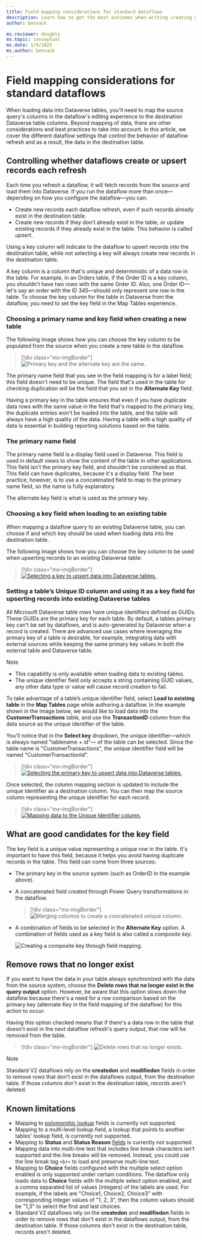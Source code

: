 ```yaml
---
title: Field mapping considerations for standard dataflows
description: Learn how to get the best outcomes when writing creating dataflows that write their output to Dataverse
author: bensack

ms.reviewer: dougklo
ms.topic: conceptual
ms.date: 1/6/2023
ms.author: bensack
---
```


# Field mapping considerations for standard dataflows

When loading data into Dataverse tables, you'll need to map the source query's columns in the dataflow's editing experience to the destination Dataverse table columns. Beyond mapping of data, there are other considerations and best practices to take into account. In this article, we cover the different dataflow settings that control the behavior of dataflow refresh and as a result, the data in the destination table.

## Controlling whether dataflows create or upsert records each refresh

Each time you refresh a dataflow, it will fetch records from the source and load them into Dataverse. If you run the dataflow more than once&mdash;depending on how you configure the dataflow&mdash;you can:

* Create new records each dataflow refresh, even if such records already exist in the destination table.
* Create new records if they don't already exist in the table, or update existing records if they already exist in the table. This behavior is called _upsert_.

Using a key column will indicate to the dataflow to upsert records into the destination table, while not selecting a key will always create new records in the destination table.

A key column is a column that's unique and deterministic of a data row in the table. For example, in an Orders table, if the Order ID is a key column, you shouldn't have two rows with the same Order ID. Also, one Order ID&mdash;let's say an order with the ID 345&mdash;should only represent one row in the table. To choose the key column for the table in Dataverse from the dataflow, you need to set the key field in the Map Tables experience.

### Choosing a primary name and key field when creating a new table

The following image shows how you can choose the key column to be populated from the source when you create a new table in the dataflow.

> [!div class="mx-imgBorder"]
> ![Primary key and the alternate key are the same.](media/get-best-of-standard-dataflows/pk-ak-same.png)

The primary name field that you see in the field mapping is for a label field; this field doesn't need to be unique. The field that's used in the table for checking duplication will be the field that you set in the **Alternate Key** field.

Having a primary key in the table ensures that even if you have duplicate data rows with the same value in the field that's mapped to the primary key, the duplicate entries won't be loaded into the table, and the table will always have a high quality of the data. Having a table with a high quality of data is essential in building reporting solutions based on the table.

### The primary name field

The primary name field is a display field used in Dataverse. This field is used in default views to show the content of the table in other applications. This field isn't the primary key field, and shouldn't be considered as that. This field can have duplicates, because it's a display field. The best practice, however, is to use a concatenated field to map to the primary name field, so the name is fully explanatory.

The alternate key field is what is used as the primary key.

### Choosing a key field when loading to an existing table

When mapping a dataflow query to an existing Dataverse table, you can choose if and which key should be used when loading data into the destination table.

The following image shows how you can choose the key column to be used when upserting records to an existing Dataverse table:

> [!div class="mx-imgBorder"]
> [![Selecting a key to upsert data into Dataverse tables.](media/get-best-of-standard-dataflows/multi-ak.png)](media/get-best-of-standard-dataflows/multi-ak.png#lightbox)

### Setting a table’s Unique ID column and using it as a key field for upserting records into existing Dataverse tables

All Microsoft Dataverse table rows have unique identifiers defined as GUIDs. These GUIDs are the primary key for each table. By default, a tables primary key can't be set by dataflows, and is auto-generated by Dataverse when a record is created. There are advanced use cases where leveraging the primary key of a table is desirable, for example, integrating data with external sources while keeping the same primary key values in both the external table and Dataverse table.

> [!NOTE]
>
> * This capability is only available when loading data to existing tables.
> * The unique identifier field only accepts a string containing GUID values, any other data type or value will cause record creation to fail.

To take advantage of a table’s unique identifier field, select **Load to existing table** in the **Map Tables** page while authoring a dataflow. In the example shown in the image below, we would like to load data into the **CustomerTransactions** table, and use the **TransactionID** column from the data source as the unique identifier of the table.

You'll notice that in the **Select key** dropdown, the unique identifier&mdash;which is always named "tablename + id"&mdash; of the table can be selected. Since the table name is "CustomerTransactions", the unique identifier field will be named "CustomerTransactionId".

> [!div class="mx-imgBorder"]
> [![Selecting the primary key to upsert data into Dataverse tables.](media/get-best-of-standard-dataflows/select-primary-key.png)](media/get-best-of-standard-dataflows/select-primary-key.png#lightbox)

Once selected, the column mapping section is updated to include the unique identifier as a destination column. You can then map the source column representing the unique identifier for each record.

> [!div class="mx-imgBorder"]
> [![Mapping data to the Unique Identifier column.](media/get-best-of-standard-dataflows/map-to-primary-key.png)](media/get-best-of-standard-dataflows/map-to-primary-key.png#lightbox)

## What are good candidates for the key field

The key field is a unique value representing a unique row in the table. It's important to have this field, because it helps you avoid having duplicate records in the table. This field can come from three sources:

* The primary key in the source system (such as OrderID in the example above).

* A concatenated field created through Power Query transformations in the dataflow.

  > [!div class="mx-imgBorder"]
  > ![Merging columns to create a concatenated unique column.](media/get-best-of-standard-dataflows/merge-columns-dataflow.png)

* A combination of fields to be selected in the **Alternate Key** option. A combination of fields used as a key field is also called a _composite key_.

  ![Creating a composite key through field mapping.](media/get-best-of-standard-dataflows/composite-key-mapping.png)

## Remove rows that no longer exist

If you want to have the data in your table always synchronized with the data from the source system, choose the **Delete rows that no longer exist in the query output** option. However, be aware that this option slows down the dataflow because there's a need for a row comparison based on the primary key (alternate Key in the field mapping of the dataflow) for this action to occur.

Having this option checked means that if there's a data row in the table that doesn't exist in the next dataflow refresh's query output, that row will be removed from the table.

> [!div class="mx-imgBorder"]
> ![Delete rows that no longer exists.](media/get-best-of-standard-dataflows/delete-rows-not-exist.png)

> [!NOTE]
> Standard V2 dataflows rely on the **createdon** and **modifiedon** fields in order to remove rows that don't exist in the dataflows output, from the destination table. If those columns don't exist in the destination table, records aren't deleted.

## Known limitations

* Mapping to [polymorphic lookup](/powerapps/maker/canvas-apps/working-with-references#polymorphic-lookups) fields is currently not supported.
* Mapping to a multi-level lookup field, a lookup that points to another tables' lookup field, is currently not supported.
* Mapping to **Status** and **Status Reason** [fields](/powerapps/developer/data-platform/define-custom-state-model-transitions#what-is-the-state-model) is currently not supported.
* Mapping data into multi-line text that includes line break characters isn't supported and the line breaks will be removed. Instead, you could use the line break tag `<br>` to load and preserve multi-line text.
* Mapping to **Choice** fields configured with the multiple select option enabled is only supported under certain conditions. The dataflow only loads data to **Choice** fields with the multiple select option enabled, and a comma separated list of values (integers) of the labels are used. For example, if the labels are "Choice1, Choice2, Choice3" with corresponding integer values of "1, 2, 3", then the column values should be "1,3" to select the first and last choices.
* Standard V2 dataflows rely on the **createdon** and **modifiedon** fields in order to remove rows that don't exist in the dataflows output, from the destination table. If those columns don't exist in the destination table, records aren't deleted.
